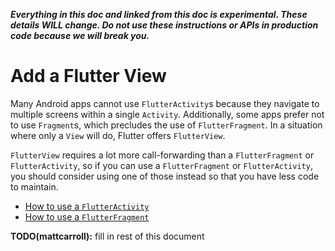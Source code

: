 _**Everything in this doc and linked from this doc is experimental. These details WILL change. Do not use these instructions or APIs in production code because we will break you.**_

# Add a Flutter View

Many Android apps cannot use `FlutterActivity`s because they navigate to multiple screens within a single `Activity`. Additionally, some apps prefer not to use `Fragment`s, which precludes the use of `FlutterFragment`. In a situation where only a `View` will do, Flutter offers `FlutterView`.

`FlutterView` requires a lot more call-forwarding than a `FlutterFragment` or `FlutterActivity`, so if you can use a `FlutterFragment` or `FlutterActivity`, you should consider using one of those instead so that you have less code to maintain.

* [How to use a `FlutterActivity`](https://github.com/flutter/flutter/wiki/Experimental:-Add-Flutter-Activity)
* [How to use a `FlutterFragment`](https://github.com/flutter/flutter/wiki/Experimental:-Add-Flutter-Fragment)

**TODO(mattcarroll):** fill in rest of this document